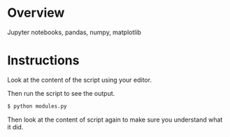 # Overview

Jupyter notebooks, pandas, numpy, matplotlib

# Instructions

Look at the content of the script using your editor.

Then run the script to see the output.
```bash
$ python modules.py
```

Then look at the content of script again to make sure you understand what it did.